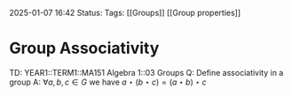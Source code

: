 2025-01-07 16:42
Status: 
Tags: [[Groups]] [[Group properties]]
# Group Associativity

TD: YEAR1::TERM1::MA151 Algebra 1::03 Groups
Q: Define associativity in a group
A: $\forall a,b,c \in G$ we have
$a\star(b\star c)=(a\star b)\star c$ 
<!--ID: 1736268469854-->
